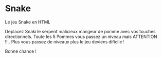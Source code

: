 # Snake
Le jeu Snake en HTML

Deplacez Snaki le serpent malicieux mangeur de pomme avec vos touches directionnels.
Toute les 5 Pommes vous passez un niveau mais ATTENTION !!.. Plus vous passez de niveaux plus le jeu deviens dificile !

Bonne chance !
